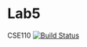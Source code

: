 # Lab5
CSE110
[![Build Status](https://travis-ci.org/jimenezjose/Lab5.svg?branch=master)](https://travis-ci.org/jimenezjose/Lab5)
